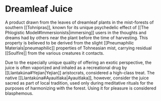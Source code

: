 # Dreamleaf Juice

A product drawn from the leaves of dreamleaf plants in the mist-forests of southern [[Tohnipras]], known for its unique psychedelic effect of [[The Phlogistic Model#Immersionists|immersing]] users in the thoughts and dreams had by others near the plant before the time of harvesting. This property is believed to be derived from the slight [[Pneumaphilic Materials|pneumaphilic]] properties of Tohneasian mist, carrying residual [[Soulfire]] from the various creatures it contacts.  

Due to the especially unique quality of offering an exotic perspective, the juice is often vaporized and inhaled as a recreational drug by [[Llantakúna#Yejian|Yejian]] aristocrats, considered a high-class treat. The native [[Llantakúna#Ayauitlaka|Ayauitlaka]], however, consider the juice sacred as part of local tradition, used only during meditative rituals for the purposes of harmonizing with the forest. Using it for pleasure is considered blasphemous.

